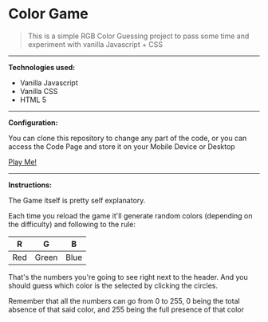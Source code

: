 # Color Game

>This is a simple RGB Color Guessing project to pass some time and experiment with vanilla Javascript + CSS
---
**Technologies used:** 

* Vanilla Javascript
* Vanilla CSS
* HTML 5

---
**Configuration:**

You can clone this repository to change any part of the code, or you can access the Code Page and store it on your Mobile Device or Desktop

[Play Me!](https://arthurdiegoo.github.io/ColorGame/)

---
**Instructions:**

The Game itself is pretty self explanatory. 

Each time you reload the game it'll generate random colors (depending on the difficulty) and following to the rule:

| R | G | B |
|---|---|---|
|Red|Green|Blue|

That's the numbers you're going to see right next to the header. And you should guess which color is the selected by clicking the circles.

Remember that all the numbers can go from 0 to 255, 0 being the total absence of that said color, and 255 being the full presence of that color
